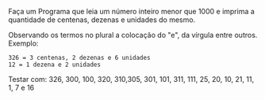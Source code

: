 

Faça um Programa que leia um número inteiro menor que 1000 e 
imprima a quantidade de centenas, dezenas e unidades do mesmo. 

Observando os termos no plural a colocação do "e", da vírgula entre outros. Exemplo:

    326 = 3 centenas, 2 dezenas e 6 unidades
    12 = 1 dezena e 2 unidades 

Testar com: 326, 300, 100, 320, 310,305, 301, 101, 311, 111, 25, 20, 10, 21, 11, 1, 7 e 16 